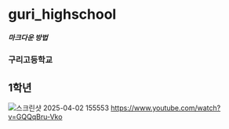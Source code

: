 # guri_highschool
##### 마크다운 방법
### 구리고등학교
## 1학년
![스크린샷 2025-04-02 155553](https://github.com/user-attachments/assets/19511a58-108a-4ff5-ac84-ade7dcf13f87)
https://www.youtube.com/watch?v=GQQqBru-Vko
